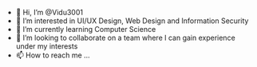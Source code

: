- 👋 Hi, I’m @Vidu3001
- 👀 I’m interested in UI/UX Design, Web Design and Information Security
- 🌱 I’m currently learning Computer Science
- 💞️ I’m looking to collaborate on a team where I can gain experience under my interests
- 📫 How to reach me ...

<!---
Vidu3001/Vidu3001 is a ✨ special ✨ repository because its `README.md` (this file) appears on your GitHub profile.
You can click the Preview link to take a look at your changes.
--->
